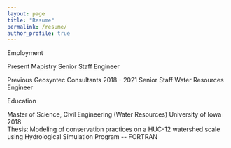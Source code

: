 ```yaml
---
layout: page
title: "Resume"
permalink: /resume/
author_profile: true
---
```


Employment

Present
Mapistry
Senior Staff Engineer

Previous
Geosyntec Consultants
2018 - 2021
Senior Staff Water Resources Engineer 

Education

Master of Science, Civil Engineering (Water Resources)
University of Iowa 2018\
Thesis: Modeling of conservation practices on a HUC-12 watershed scale using Hydrological Simulation Program -- FORTRAN

